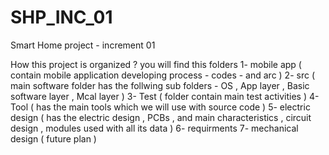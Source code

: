# SHP_INC_01
Smart Home project - increment 01

How this project is organized ?
you will find this folders 
1- mobile app ( contain mobile application developing process - codes - and arc ) 
2- src ( main software folder has the follwing sub folders - OS , App layer , Basic software layer , Mcal layer ) 
3- Test ( folder contain main test activities ) 
4- Tool ( has the main tools which we will use with source code ) 
5- electric design ( has the electric design , PCBs , and main characteristics , circuit design , modules used with all its data )
6- requirments 
7- mechanical design ( future plan ) 

